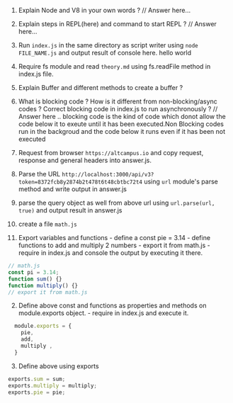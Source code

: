 1. Explain Node and V8 in your own words ? 
// Answer here...
<!-- Node is an run time environment and v8 is the engine used to run javascript in a single thread -->

2. Explain steps in REPL(here) and command to start REPL ?
// Answer here...
<!--  -->
<!-- node  -->



3. Run `index.js` in the same directory as script writer using `node FILE_NAME.js` and output result of console here.
hello world

4. Require fs module and read `theory.md` using fs.readFile method in index.js file.


5. Explain Buffer and different methods to create a buffer ?

6. What is blocking code ? How is it different from non-blocking/async codes ? Correct blocking code in index.js to run asynchronously ?
// Answer here ..
blocking code is the kind of code which donot allow the code below it to exeute until it has been executed.Non Blocking codes run in the backgroud and the code below it runs even if it has been not executed

7. Request from browser `https://altcampus.io` and copy request, response and general headers into answer.js.

8. Parse the URL `http://localhost:3000/api/v3?token=8372fcb8y2874b2t478t6t48cbtbc72t4` using `url` module's parse method and write output in answer.js

9. parse the query object as well from above url using `url.parse(url, true)` and output result in answer.js

10. create a file `math.js`
  1. Export variables and functions
    - define a const pie = 3.14
    - define functions to add and multiply 2 numbers
    - export it from math.js
    - require in index.js and console the output by executing it there.
```js
// math.js
const pi = 3.14;
function sum() {}
function multiply() {}
// export it from math.js
```

  2. Define above const and functions as properties and methods on module.exports object.
    - require in index.js and execute it.

```js
  module.exports = {
    pie,
    add,
    multiply ,
  }
```
  3. Define above using exports 

```js
exports.sum = sum;
exports.multiply = multiply;
exports.pie = pie;

```
